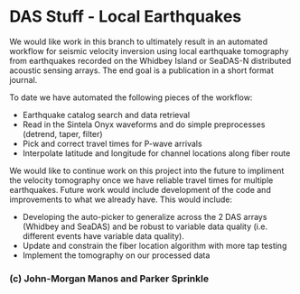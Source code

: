 # DAS Stuff - Local Earthquakes
  
We would like work in this branch to ultimately result in an automated workflow for seismic velocity inversion using local earthquake tomography from earthquakes recorded on the Whidbey Island or SeaDAS-N distributed acoustic sensing arrays. The end goal is a publication in a short format journal. 


To date we have automated the following pieces of the workflow:

- Earthquake catalog search and data retrieval 
- Read in the Sintela Onyx waveforms and do simple preprocesses (detrend, taper, filter)
- Pick and correct travel times for P-wave arrivals
- Interpolate latitude and longitude for channel locations along fiber route

We would like to continue work on this project into the future to impliment the velocity tomography once we have reliable travel times for multiple earthquakes. Future work would include development of the code and improvements to what we already have. This would include:

- Developing the auto-picker to generalize across the 2 DAS arrays (Whidbey and SeaDAS) and be robust to variable data quality (i.e. different events have variable data quality).
- Update and constrain the fiber location algorithm with more tap testing 
- Implement the tomography on our processed data


### (c) John-Morgan Manos and Parker Sprinkle



